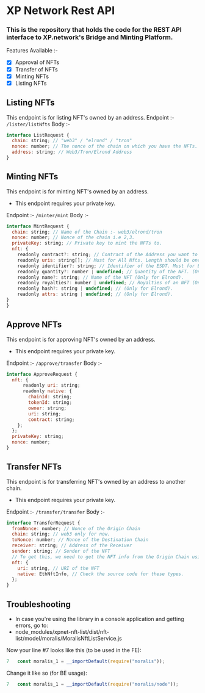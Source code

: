 # XP Network Rest API

### This is the repository that holds the code for the REST API interface to XP.network's Bridge and Minting Platform.

Features Available :-

- [x] Approval of NFTs
- [x] Transfer of NFTs
- [x] Minting NFTs
- [x] Listing NFTs

## Listing NFTs

This endpoint is for listing NFT's owned by an address.
Endpoint :- `/lister/listNfts`
Body :-

```javascript
interface ListRequest {
  chain: string; // "web3" / "elrond" / "tron"
  nonce: number; // The nonce of the chain on which you have the NFTs.
  address: string; // Web3/Tron/Elrond Address
}
```

## Minting NFTs

This endpoint is for minting NFT's owned by an address.

- This endpoint requires your private key.

Endpoint :- `/minter/mint`
Body :-

```javascript
interface MintRequest {
  chain: string; // Name of the Chain :- web3/elrond/tron
  nonce: number; // Nonce of the chain i.e 2,3.
  privateKey: string; // Private key to mint the NFTs to.
  nft: {
    readonly contract?: string; // Contract of the Address you want to mint the NFTs on. Required for Web3.
    readonly uris: string[]; // Must for All Nfts. Length should be one.
    readonly identifier?: string; // Identifier of the ESDT. Must for Elrond.
    readonly quantity?: number | undefined; // Quantity of the NFT. (Only for Elrond).
    readonly name?: string; // Name of the NFT (Only for Elrond).
    readonly royalties?: number | undefined; // Royalties of an NFT (Only for Elrond).
    readonly hash?: string | undefined; // (Only for Elrond).
    readonly attrs: string | undefined; // (Only for Elrond).
}
}
```

## Approve NFTs

This endpoint is for approving NFT's owned by an address.

- This endpoint requires your private key.

Endpoint :- `/approve/transfer`
Body :-

```javascript
interface ApproveRequest {
  nft: {
      readonly uri: string;
      readonly native: {
        chainId: string;
        tokenId: string;
        owner: string;
        uri: string;
        contract: string;
    };
  };
  privateKey: string;
  nonce: number;
}

```

## Transfer NFTs

This endpoint is for transferring NFT's owned by an address to another chain.

- This endpoint requires your private key.

Endpoint :- `/transfer/transfer`
Body :-

````javascript
interface TransferRequest {
  fromNonce: number; // Nonce of the Origin Chain
  chain: string; // web3 only for now.
  toNonce: number; // Nonce of the Destination Chain
  receiver: string; // Address of the Receiver
  sender: string; // Sender of the NFT
  // To get this, we need to get the NFT info from the Origin Chain using the ```/lister/listNfts``` endpoint.
  nft: {
    uri: string, // URI of the NFT
    native: EthNftInfo, // Check the source code for these types.
  };
}
````

## Troubleshooting

- In case you're using the library in a console application and getting errors, go to:
- node_modules/xpnet-nft-list/dist/nft-list/model/moralis/MoralisNftListService.js

Now your line #7 looks like this (to be used in the FE):

```javascript
7   const moralis_1 = __importDefault(require("moralis"));
```

Change it like so (for BE usage):

```javascript
7   const moralis_1 = __importDefault(require("moralis/node"));
```

